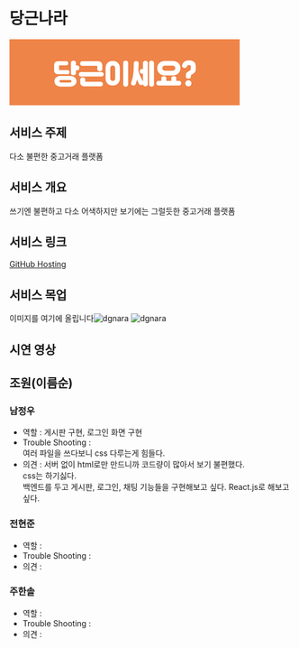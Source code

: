 # 당근나라

[![Open in Github](assets/img/dgdg.png)](https://luxetverit.github.io/miniproject5-website-dgnara/index.html)

## 서비스 주제

다소 불편한 중고거래 플랫폼

## 서비스 개요

쓰기엔 불편하고 다소 어색하지만
보기에는 그럴듯한 중고거래 플랫폼

## 서비스 링크

[GitHub Hosting](https://luxetverit.github.io/miniproject5-website-dgnara/index.html)

## 서비스 목업

이미지를 여기에 올립니다![dgnara](./img/apple-tree-g4dc5161e2_1280.jpg)
![dgnara](./img/apple-tree-g4dc5161e2_1280.jpg)

## 시연 영상

## 조원(이름순)

### 남정우

-   역할 : 게시판 구현, 로그인 화면 구현
-   Trouble Shooting :  
     여러 파일을 쓰다보니 css 다루는게 힘들다.
-   의견 :
    서버 없이 html로만 만드니까 코드량이 많아서 보기 불편했다.  
    css는 하기싫다.  
    백엔드를 두고 게시판, 로그인, 채팅 기능들을 구현해보고 싶다.
    React.js로 해보고 싶다.

### 전현준

-   역할 :
-   Trouble Shooting :
-   의견 :

### 주한솔

-   역할 :
-   Trouble Shooting :
-   의견 :

